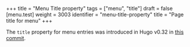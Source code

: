 +++
title = "Menu Title property"
tags = ["menu", "title"]
draft = false
[menu.test]
  weight = 3003
  identifier = "menu-title-property"
  title = "Page title for menu"
+++

The `title` property for menu entries was introduced in Hugo v0.32 in
[this commit](https://github.com/gohugoio/hugo/commit/9df3736fec164c51d819797416dc263f2869be77).
